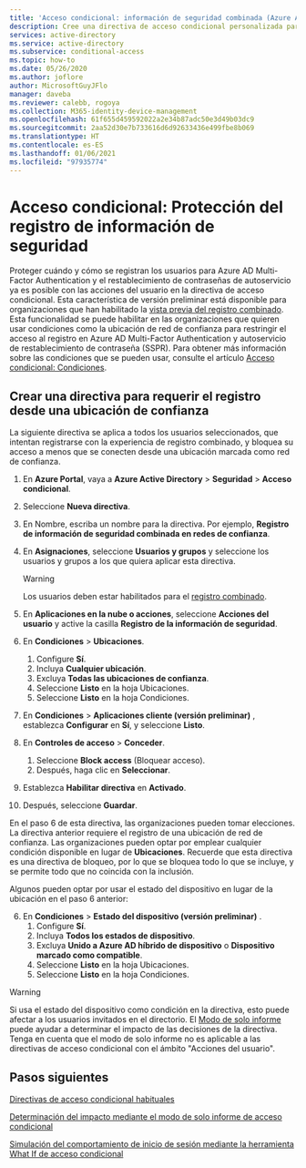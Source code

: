 ```yaml
---
title: 'Acceso condicional: información de seguridad combinada (Azure Active Directory)'
description: Cree una directiva de acceso condicional personalizada para el registro de la información de seguridad.
services: active-directory
ms.service: active-directory
ms.subservice: conditional-access
ms.topic: how-to
ms.date: 05/26/2020
ms.author: joflore
author: MicrosoftGuyJFlo
manager: daveba
ms.reviewer: calebb, rogoya
ms.collection: M365-identity-device-management
ms.openlocfilehash: 61f655d459592022a2e34b87adc50e3d49b03dc9
ms.sourcegitcommit: 2aa52d30e7b733616d6d92633436e499fbe8b069
ms.translationtype: HT
ms.contentlocale: es-ES
ms.lasthandoff: 01/06/2021
ms.locfileid: "97935774"
---
```

# <a name="conditional-access-securing-security-info-registration"></a>Acceso condicional: Protección del registro de información de seguridad

Proteger cuándo y cómo se registran los usuarios para Azure AD Multi-Factor Authentication y el restablecimiento de contraseñas de autoservicio ya es posible con las acciones del usuario en la directiva de acceso condicional. Esta característica de versión preliminar está disponible para organizaciones que han habilitado la [vista previa del registro combinado](../authentication/concept-registration-mfa-sspr-combined.md). Esta funcionalidad se puede habilitar en las organizaciones que quieren usar condiciones como la ubicación de red de confianza para restringir el acceso al registro en Azure AD Multi-Factor Authentication y autoservicio de restablecimiento de contraseña (SSPR). Para obtener más información sobre las condiciones que se pueden usar, consulte el artículo [Acceso condicional: Condiciones](concept-conditional-access-conditions.md).

## <a name="create-a-policy-to-require-registration-from-a-trusted-location"></a>Crear una directiva para requerir el registro desde una ubicación de confianza

La siguiente directiva se aplica a todos los usuarios seleccionados, que intentan registrarse con la experiencia de registro combinado, y bloquea su acceso a menos que se conecten desde una ubicación marcada como red de confianza.

1. En **Azure Portal**, vaya a **Azure Active Directory** > **Seguridad** > **Acceso condicional**.
1. Seleccione **Nueva directiva**.
1. En Nombre, escriba un nombre para la directiva. Por ejemplo, **Registro de información de seguridad combinada en redes de confianza**.
1. En **Asignaciones**, seleccione **Usuarios y grupos** y seleccione los usuarios y grupos a los que quiera aplicar esta directiva.

   > [!WARNING]
   > Los usuarios deben estar habilitados para el [registro combinado](../authentication/howto-registration-mfa-sspr-combined.md).

1. En **Aplicaciones en la nube o acciones**, seleccione **Acciones del usuario** y active la casilla **Registro de la información de seguridad**.
1. En **Condiciones** > **Ubicaciones**.
   1. Configure **Sí**.
   1. Incluya **Cualquier ubicación**.
   1. Excluya **Todas las ubicaciones de confianza**.
   1. Seleccione **Listo** en la hoja Ubicaciones.
   1. Seleccione **Listo** en la hoja Condiciones.
1. En **Condiciones** > **Aplicaciones cliente (versión preliminar)** , establezca **Configurar** en **Sí**, y seleccione **Listo**.
1. En **Controles de acceso** > **Conceder**.
   1. Seleccione **Block access** (Bloquear acceso).
   1. Después, haga clic en **Seleccionar**.
1. Establezca **Habilitar directiva** en **Activado**.
1. Después, seleccione **Guardar**.

En el paso 6 de esta directiva, las organizaciones pueden tomar elecciones. La directiva anterior requiere el registro de una ubicación de red de confianza. Las organizaciones pueden optar por emplear cualquier condición disponible en lugar de **Ubicaciones**. Recuerde que esta directiva es una directiva de bloqueo, por lo que se bloquea todo lo que se incluye, y se permite todo que no coincida con la inclusión. 

Algunos pueden optar por usar el estado del dispositivo en lugar de la ubicación en el paso 6 anterior:

6. En **Condiciones** > **Estado del dispositivo (versión preliminar)** .
   1. Configure **Sí**.
   1. Incluya **Todos los estados de dispositivo**.
   1. Excluya **Unido a Azure AD híbrido de dispositivo** o **Dispositivo marcado como compatible**.
   1. Seleccione **Listo** en la hoja Ubicaciones.
   1. Seleccione **Listo** en la hoja Condiciones.

> [!WARNING]
> Si usa el estado del dispositivo como condición en la directiva, esto puede afectar a los usuarios invitados en el directorio. El [Modo de solo informe](concept-conditional-access-report-only.md) puede ayudar a determinar el impacto de las decisiones de la directiva.
> Tenga en cuenta que el modo de solo informe no es aplicable a las directivas de acceso condicional con el ámbito "Acciones del usuario".

## <a name="next-steps"></a>Pasos siguientes

[Directivas de acceso condicional habituales](concept-conditional-access-policy-common.md)

[Determinación del impacto mediante el modo de solo informe de acceso condicional](howto-conditional-access-insights-reporting.md)

[Simulación del comportamiento de inicio de sesión mediante la herramienta What If de acceso condicional](troubleshoot-conditional-access-what-if.md)
